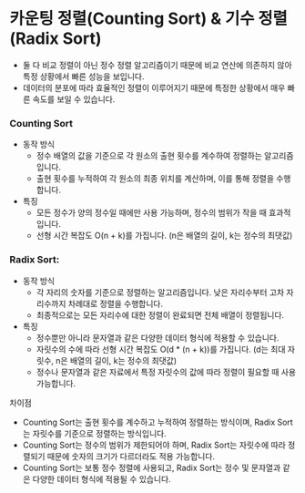 # 카운팅 정렬(Counting Sort) & 기수 정렬(Radix Sort)

- 둘 다 비교 정렬이 아닌 정수 정렬 알고리즘이기 때문에 비교 연산에 의존하지 않아 특정 상황에서 빠른 성능을 보입니다.
- 데이터의 분포에 따라 효율적인 정렬이 이루어지기 때문에 특정한 상황에서 매우 빠른 속도를 보일 수 있습니다.

### Counting Sort

- 동작 방식
  - 정수 배열의 값을 기준으로 각 원소의 출현 횟수를 계수하여 정렬하는 알고리즘입니다.
  - 출현 횟수를 누적하여 각 원소의 최종 위치를 계산하며, 이를 통해 정렬을 수행합니다.
- 특징
  - 모든 정수가 양의 정수일 때에만 사용 가능하며, 정수의 범위가 작을 때 효과적입니다.
  - 선형 시간 복잡도 O(n + k)를 가집니다. (n은 배열의 길이, k는 정수의 최댓값)

### Radix Sort:

- 동작 방식
  - 각 자리의 숫자를 기준으로 정렬하는 알고리즘입니다. 낮은 자리수부터 고차 자리수까지 차례대로 정렬을 수행합니다.
  - 최종적으로는 모든 자리수에 대한 정렬이 완료되면 전체 배열이 정렬됩니다.
- 특징
  - 정수뿐만 아니라 문자열과 같은 다양한 데이터 형식에 적용할 수 있습니다.
  - 자릿수의 수에 따라 선형 시간 복잡도 O(d * (n + k))를 가집니다. (d는 최대 자릿수, n은 배열의 길이, k는 정수의 최댓값)
  - 정수나 문자열과 같은 자료에서 특정 자릿수의 값에 따라 정렬이 필요할 때 사용 가능합니다.


차이점
- Counting Sort는 출현 횟수를 계수하고 누적하여 정렬하는 방식이며, Radix Sort는 자릿수를 기준으로 정렬하는 방식입니다.
- Counting Sort는 정수의 범위가 제한되어야 하며, Radix Sort는 자릿수에 따라 정렬되기 때문에 숫자의 크기가 다르더라도 적용 가능합니다.
- Counting Sort는 보통 정수 정렬에 사용되고, Radix Sort는 정수 및 문자열과 같은 다양한 데이터 형식에 적용될 수 있습니다.
